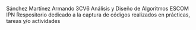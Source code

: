 Sánchez Martínez Armando
3CV6
Análisis y Diseño de Algoritmos
ESCOM IPN
Respositorio dedicado a la captura de códigos realizados en prácticas, tareas y/o actividades

